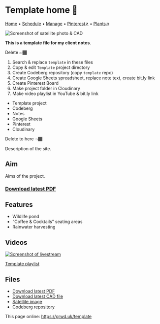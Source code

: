 # Template home 🏡

[Home](https://grwd.uk/template/) • [Schedule](https://grwd.uk/template/schedule) • [Manage](https://grwd.uk/template/manage) • [Pinterest↗](https://pinterest.co.uk/NatureWorksGarden/template) • [Plants↗](https://bit.ly/template-plants)

![Screenshot of satellite photo & CAD](https://res.cloudinary.com/growdigital/image/upload/w_320/v1637764609/clifftop/clifftop-0.6-screenshot.jpg)

**This is a template file for my client notes**.

Delete 👉🏾
1. Search & replace `template` in these files
2. Copy & edit `Template` project directory
3. Create Codeberg repository (copy `template` repo)
4. Create Google Sheets spreadsheet, replace note text, create bit.ly link
5. Create Pinterest Board
6. Make project folder in Cloudinary
7. Make video playlist in YouTube & bit.ly link

* Template project
* Codeberg
* Notes
* Google Sheets
* Pinterest
* Cloudinary

Delete to here 👈🏾

Description of the site.

## Aim

Aims of the project.

### [Download latest PDF](https://codeberg.org/natureworks/template/raw/branch/main/template.pdf)

## Features

* Wildlife pond
* “Coffee & Cocktails” seating areas
* Rainwater harvesting

## Videos

[![Screenshot of livestream](https://res.cloudinary.com/growdigital/image/upload/w_320/v1638362351/clifftop/clifftop-livestream.jpg)](https://bit.ly/template-playlist)

[Template playlist](https://bit.ly/template-playlist)

## Files

* [Download latest PDF](https://codeberg.org/natureworks/template/raw/branch/main/template.pdf)
* [Download latest CAD file](https://codeberg.org/natureworks/template/src/branch/main/template.dxf)
* [Satellite image](https://codeberg.org/natureworks/template/raw/branch/main/satellite.jpg)
* [Codeberg repository](https://codeberg.org/natureworks/template)

This page online: <https://grwd.uk/template>
